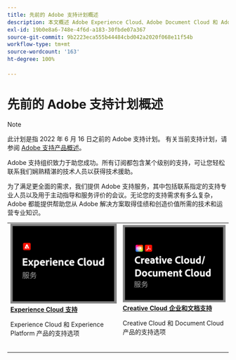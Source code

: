 ```yaml
---
title: 先前的 Adobe 支持计划概述
description: 本文概述 Adobe Experience Cloud、Adobe Document Cloud 和 Adobe Creative Cloud 的客户支持选项。
exl-id: 19b0e8a6-748e-4f6d-a183-30fbde07a367
source-git-commit: 9b2223eca555b44484cbd042a2020f068e11f54b
workflow-type: tm+mt
source-wordcount: '163'
ht-degree: 100%

---
```


# 先前的 Adobe 支持计划概述

>[!NOTE]
>
>此计划是指 2022 年 6 月 16 日之前的 Adobe 支持计划。 有关当前支持计划，请参阅 [Adobe 支持产品概述](overview.md)。

Adobe 支持组织致力于助您成功。所有订阅都包含某个级别的支持，可让您轻松联系我们娴熟精湛的技术人员以获得技术援助。

为了满足更全面的需求，我们提供 Adobe 支持服务，其中包括联系指定的支持专业人员以及用于主动指导和服务评价的会议。无论您的支持需求有多么复杂，Adobe 都能提供帮助您从 Adobe 解决方案取得佳绩和创造价值所需的技术和运营专业知识。

<table style="table-layout:fixed">
<tr>
  <td>
    <a href="dx-overview.md">
    <img alt="DX 支持" src="assets/ECthumbnail.png"/>
    </a>
    <div>
    <a href="dx-overview.md"><strong>Experience Cloud 支持</strong></a>
    </div>
    <p>Experience Cloud 和 Experience Platform 产品的支持选项</p>
    <br>
  </td>
  <td>
    <a href="dme-overview.md">
      <img alt="商业" src="assets/CCDCThumbnail.png">
    </a>
    <div>
    <a href="dme-overview.md"><strong>Creative Cloud 企业和文档支持</strong></a>
    </div>
    <p>Creative Cloud 和 Document Cloud 产品的支持选项</p>
    <br>
  </td>
</tr>
</table>
